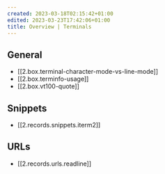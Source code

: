 ```yaml
---
created: 2023-03-18T02:15:42+01:00
edited: 2023-03-23T17:42:06+01:00
title: Overview | Terminals
---
```


## General

- [[2.box.terminal-character-mode-vs-line-mode]]
- [[2.box.terminfo-usage]]
- [[2.box.vt100-quote]]

## Snippets

- [[2.records.snippets.iterm2]]

## URLs

- [[2.records.urls.readline]]
